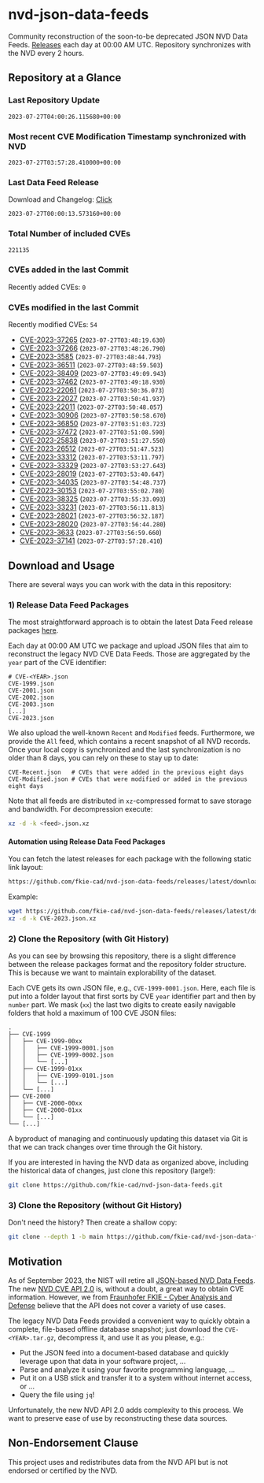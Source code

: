 # nvd-json-data-feeds

Community reconstruction of the soon-to-be deprecated JSON NVD Data Feeds. 
[Releases](https://github.com/fkie-cad/nvd-json-data-feeds/releases/latest) each day at 00:00 AM UTC.
Repository synchronizes with the NVD every 2 hours.

## Repository at a Glance

### Last Repository Update

```plain
2023-07-27T04:00:26.115680+00:00
```

### Most recent CVE Modification Timestamp synchronized with NVD

```plain
2023-07-27T03:57:28.410000+00:00
```

### Last Data Feed Release

Download and Changelog: [Click](https://github.com/fkie-cad/nvd-json-data-feeds/releases/latest)

```plain
2023-07-27T00:00:13.573160+00:00
```

### Total Number of included CVEs

```plain
221135
```

### CVEs added in the last Commit

Recently added CVEs: `0`



### CVEs modified in the last Commit

Recently modified CVEs: `54`

* [CVE-2023-37265](CVE-2023/CVE-2023-372xx/CVE-2023-37265.json) (`2023-07-27T03:48:19.630`)
* [CVE-2023-37266](CVE-2023/CVE-2023-372xx/CVE-2023-37266.json) (`2023-07-27T03:48:26.790`)
* [CVE-2023-3585](CVE-2023/CVE-2023-35xx/CVE-2023-3585.json) (`2023-07-27T03:48:44.793`)
* [CVE-2023-36511](CVE-2023/CVE-2023-365xx/CVE-2023-36511.json) (`2023-07-27T03:48:59.503`)
* [CVE-2023-38409](CVE-2023/CVE-2023-384xx/CVE-2023-38409.json) (`2023-07-27T03:49:09.943`)
* [CVE-2023-37462](CVE-2023/CVE-2023-374xx/CVE-2023-37462.json) (`2023-07-27T03:49:18.930`)
* [CVE-2023-22061](CVE-2023/CVE-2023-220xx/CVE-2023-22061.json) (`2023-07-27T03:50:36.073`)
* [CVE-2023-22027](CVE-2023/CVE-2023-220xx/CVE-2023-22027.json) (`2023-07-27T03:50:41.937`)
* [CVE-2023-22011](CVE-2023/CVE-2023-220xx/CVE-2023-22011.json) (`2023-07-27T03:50:48.057`)
* [CVE-2023-30906](CVE-2023/CVE-2023-309xx/CVE-2023-30906.json) (`2023-07-27T03:50:58.670`)
* [CVE-2023-36850](CVE-2023/CVE-2023-368xx/CVE-2023-36850.json) (`2023-07-27T03:51:03.723`)
* [CVE-2023-37472](CVE-2023/CVE-2023-374xx/CVE-2023-37472.json) (`2023-07-27T03:51:08.590`)
* [CVE-2023-25838](CVE-2023/CVE-2023-258xx/CVE-2023-25838.json) (`2023-07-27T03:51:27.550`)
* [CVE-2023-26512](CVE-2023/CVE-2023-265xx/CVE-2023-26512.json) (`2023-07-27T03:51:47.523`)
* [CVE-2023-33312](CVE-2023/CVE-2023-333xx/CVE-2023-33312.json) (`2023-07-27T03:53:11.797`)
* [CVE-2023-33329](CVE-2023/CVE-2023-333xx/CVE-2023-33329.json) (`2023-07-27T03:53:27.643`)
* [CVE-2023-28019](CVE-2023/CVE-2023-280xx/CVE-2023-28019.json) (`2023-07-27T03:53:40.647`)
* [CVE-2023-34035](CVE-2023/CVE-2023-340xx/CVE-2023-34035.json) (`2023-07-27T03:54:48.737`)
* [CVE-2023-30153](CVE-2023/CVE-2023-301xx/CVE-2023-30153.json) (`2023-07-27T03:55:02.780`)
* [CVE-2023-38325](CVE-2023/CVE-2023-383xx/CVE-2023-38325.json) (`2023-07-27T03:55:33.093`)
* [CVE-2023-33231](CVE-2023/CVE-2023-332xx/CVE-2023-33231.json) (`2023-07-27T03:56:11.813`)
* [CVE-2023-28021](CVE-2023/CVE-2023-280xx/CVE-2023-28021.json) (`2023-07-27T03:56:32.187`)
* [CVE-2023-28020](CVE-2023/CVE-2023-280xx/CVE-2023-28020.json) (`2023-07-27T03:56:44.280`)
* [CVE-2023-3633](CVE-2023/CVE-2023-36xx/CVE-2023-3633.json) (`2023-07-27T03:56:59.660`)
* [CVE-2023-37141](CVE-2023/CVE-2023-371xx/CVE-2023-37141.json) (`2023-07-27T03:57:28.410`)


## Download and Usage

There are several ways you can work with the data in this repository:

### 1) Release Data Feed Packages

The most straightforward approach is to obtain the latest Data Feed release packages [here](https://github.com/fkie-cad/nvd-json-data-feeds/releases/latest).

Each day at 00:00 AM UTC we package and upload JSON files that aim to reconstruct the legacy NVD CVE Data Feeds.
Those are aggregated by the `year` part of the CVE identifier:

```
# CVE-<YEAR>.json
CVE-1999.json
CVE-2001.json
CVE-2002.json
CVE-2003.json
[...]
CVE-2023.json
```

We also upload the well-known `Recent` and `Modified` feeds.
Furthermore, we provide the `All` feed, which contains a recent snapshot of all NVD records.
Once your local copy is synchronized and the last synchronization is no older than 8 days, you can rely on these to stay up to date:

```plain
CVE-Recent.json   # CVEs that were added in the previous eight days
CVE-Modified.json # CVEs that were modified or added in the previous eight days
```

Note that all feeds are distributed in `xz`-compressed format to save storage and bandwidth.
For decompression execute:

```sh
xz -d -k <feed>.json.xz
```


#### Automation using Release Data Feed Packages

You can fetch the latest releases for each package with the following static link layout:

```sh
https://github.com/fkie-cad/nvd-json-data-feeds/releases/latest/download/CVE-<YEAR>.json.xz
```

Example:

```sh
wget https://github.com/fkie-cad/nvd-json-data-feeds/releases/latest/download/CVE-2023.json.xz
xz -d -k CVE-2023.json.xz
```

### 2) Clone the Repository (with Git History)

As you can see by browsing this repository, there is a slight difference between the release packages format and the repository folder structure.
This is because we want to maintain explorability of the dataset.

Each CVE gets its own JSON file, e.g., `CVE-1999-0001.json`.
Here, each file is put into a folder layout that first sorts by CVE `year` identifier part and then by `number` part.
We mask (`xx`) the last two digits to create easily navigable folders that hold a maximum of 100 CVE JSON files:

```plain
.
├── CVE-1999
│   ├── CVE-1999-00xx
│   │   ├── CVE-1999-0001.json
│   │   ├── CVE-1999-0002.json
│   │   └── [...]
│   ├── CVE-1999-01xx
│   │   ├── CVE-1999-0101.json
│   │   └── [...]
│   └── [...]
├── CVE-2000
│   ├── CVE-2000-00xx
│   ├── CVE-2000-01xx
│   └── [...]
└── [...]
```

A byproduct of managing and continuously updating this dataset via Git is that we can track changes over time through the Git history.

If you are interested in having the NVD data as organized above, including the historical data of changes, just clone this repository (large!):

```sh
git clone https://github.com/fkie-cad/nvd-json-data-feeds.git
```

### 3) Clone the Repository (without Git History)

Don't need the history? Then create a shallow copy:

```sh
git clone --depth 1 -b main https://github.com/fkie-cad/nvd-json-data-feeds.git
```

## Motivation

As of September 2023, the NIST will retire all [JSON-based NVD Data Feeds](https://nvd.nist.gov/vuln/data-feeds#divRetirementBanner-1).
The new [NVD CVE API 2.0](https://nvd.nist.gov/developers/vulnerabilities) is, without a doubt, a great way to obtain CVE information.
However, we from [Fraunhofer FKIE - Cyber Analysis and Defense](https://www.fkie.fraunhofer.de/en/departments/cad.html) believe that the API does not cover a variety of use cases.

The legacy NVD Data Feeds provided a convenient way to quickly obtain a complete, file-based offline database snapshot; just download the `CVE-<YEAR>.tar.gz`, decompress it, and use it as you please, e.g.:

* Put the JSON feed into a document-based database and quickly leverage upon that data in your software project, ...
* Parse and analyze it using your favorite programming language, ...
* Put it on a USB stick and transfer it to a system without internet access, or ...
* Query the file using `jq`!

Unfortunately, the new NVD API 2.0 adds complexity to this process.
We want to preserve ease of use by reconstructing these data sources.

## Non-Endorsement Clause

This project uses and redistributes data from the NVD API but is not endorsed or certified by the NVD.